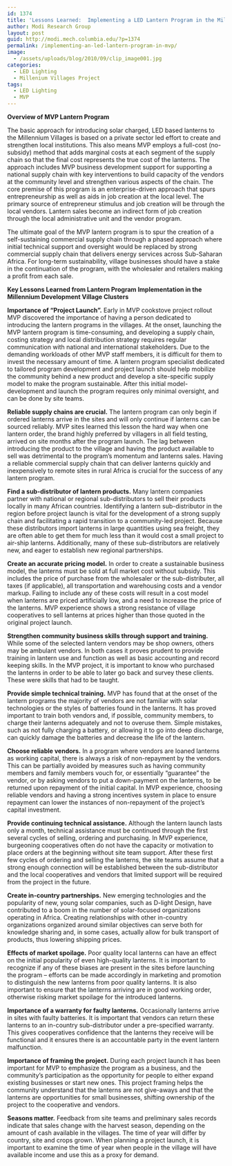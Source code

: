 ```yaml
---
id: 1374
title: 'Lessons Learned:  Implementing a LED Lantern Program in the Millennium Villages'
author: Modi Research Group
layout: post
guid: http://modi.mech.columbia.edu/?p=1374
permalink: /implementing-an-led-lantern-program-in-mvp/
image:
  - /assets/uploads/blog/2010/09/clip_image001.jpg
categories:
  - LED Lighting
  - Millenium Villages Project
tags:
  - LED Lighting
  - MVP
---
```

**Overview of MVP Lantern Program** 

The basic approach for introducing solar charged, LED based lanterns to the Millennium Villages is based on a private sector led effort to create and strengthen local institutions. This also means MVP employs a full-cost (no-subsidy) method that adds marginal costs at each segment of the supply chain so that the final cost represents the true cost of the lanterns. The approach includes MVP business development support for supporting a national supply chain with key interventions to build capacity of the vendors at the community level and strengthen various aspects of the chain. The core premise of this program is an enterprise-driven approach that spurs entrepreneurship as well as aids in job creation at the local level. The primary source of entrepreneur stimulus and job creation will be through the local vendors. Lantern sales become an indirect form of job creation through the local administrative unit and the vendor program. 

The ultimate goal of the MVP lantern program is to spur the creation of a self-sustaining commercial supply chain through a phased approach where initial technical support and oversight would be replaced by strong commercial supply chain that delivers energy services across Sub-Saharan Africa. For long-term sustainability, village businesses should have a stake in the continuation of the program, with the wholesaler and retailers making a profit from each sale. 

**Key Lessons Learned from Lantern Program Implementation in the Millennium Development Village Clusters** 

**Importance of “Project Launch”.** Early in MVP cookstove project rollout MVP discovered the importance of having a person dedicated to introducing the lantern programs in the villages. At the onset, launching the MVP lantern program is time-consuming, and developing a supply chain, costing strategy and local distribution strategy requires regular communication with national and international stakeholders. Due to the demanding workloads of other MVP staff members, it is difficult for them to invest the necessary amount of time. A lantern program specialist dedicated to tailored program development and project launch should help mobilize the community behind a new product and develop a site-specific supply model to make the program sustainable. After this initial model-development and launch the program requires only minimal oversight, and can be done by site teams. 

**Reliable supply chains are crucial.** The lantern program can only begin if ordered lanterns arrive in the sites and will only continue if lanterns can be sourced reliably. MVP sites learned this lesson the hard way when one lantern order, the brand highly preferred by villagers in all field testing, arrived on site months after the program launch. The lag between introducing the product to the village and having the product available to sell was detrimental to the program’s momentum and lanterns sales. Having a reliable commercial supply chain that can deliver lanterns quickly and inexpensively to remote sites in rural Africa is crucial for the success of any lantern program. 

**Find a sub-distributor of lantern products.** Many lantern companies partner with national or regional sub-distributors to sell their products locally in many African countries. Identifying a lantern sub-distributor in the region before project launch is vital for the development of a strong supply chain and facilitating a rapid transition to a community-led project. Because these distributors import lanterns in large quantities using sea freight, they are often able to get them for much less than it would cost a small project to air-ship lanterns. Additionally, many of these sub-distributors are relatively new, and eager to establish new regional partnerships. 

**Create an accurate pricing model.** In order to create a sustainable business model, the lanterns must be sold at full market cost without subsidy. This includes the price of purchase from the wholesaler or the sub-distributer, all taxes (if applicable), all transportation and warehousing costs and a vendor markup. Failing to include any of these costs will result in a cost model when lanterns are priced artificially low, and a need to increase the price of the lanterns. MVP experience shows a strong resistance of village cooperatives to sell lanterns at prices higher than those quoted in the original project launch. 

**Strengthen community business skills through support and training.** While some of the selected lantern vendors may be shop owners, others may be ambulant vendors. In both cases it proves prudent to provide training in lantern use and function as well as basic accounting and record keeping skills. In the MVP project, it is important to know who purchased the lanterns in order to be able to later go back and survey these clients. These were skills that had to be taught. 

**Provide simple technical training.** MVP has found that at the onset of the lantern programs the majority of vendors are not familiar with solar technologies or the styles of batteries found in the lanterns. It has proved important to train both vendors and, if possible, community members, to charge their lanterns adequately and not to overuse them. Simple mistakes, such as not fully charging a battery, or allowing it to go into deep discharge, can quickly damage the batteries and decrease the life of the lantern. 

**Choose reliable vendors.** In a program where vendors are loaned lanterns as working capital, there is always a risk of non-repayment by the vendors. This can be partially avoided by measures such as having community members and family members vouch for, or essentially “guarantee” the vendor, or by asking vendors to put a down-payment on the lanterns, to be returned upon repayment of the initial capital. In MVP experience, choosing reliable vendors and having a strong incentives system in place to ensure repayment can lower the instances of non-repayment of the project’s capital investment. 

**Provide continuing technical assistance.** Although the lantern launch lasts only a month, technical assistance must be continued through the first several cycles of selling, ordering and purchasing. In MVP experience, burgeoning cooperatives often do not have the capacity or motivation to place orders at the beginning without site team support. After these first few cycles of ordering and selling the lanterns, the site teams assume that a strong enough connection will be established between the sub-distributor and the local cooperatives and vendors that limited support will be required from the project in the future. 

**Create in-country partnerships.** New emerging technologies and the popularity of new, young solar companies, such as D-light Design, have contributed to a boom in the number of solar-focused organizations operating in Africa. Creating relationships with other in-country organizations organized around similar objectives can serve both for knowledge sharing and, in some cases, actually allow for bulk transport of products, thus lowering shipping prices. 

**Effects of market spoilage.** Poor quality local lanterns can have an effect on the initial popularity of even high-quality lanterns. It is important to recognize if any of these biases are present in the sites before launching the program – efforts can be made accordingly in marketing and promotion to distinguish the new lanterns from poor quality lanterns. It is also important to ensure that the lanterns arriving are in good working order, otherwise risking market spoilage for the introduced lanterns. 

**Importance of a warranty for faulty lanterns.** Occasionally lanterns arrive in sites with faulty batteries. It is important that vendors can return these lanterns to an in-country sub-distributor under a pre-specified warranty. This gives cooperatives confidence that the lanterns they receive will be functional and it ensures there is an accountable party in the event lantern malfunction. 

**Importance of framing the project.** During each project launch it has been important for MVP to emphasize the program as a business, and the community’s participation as the opportunity for people to either expand existing businesses or start new ones. This project framing helps the community understand that the lanterns are not give-aways and that the lanterns are opportunities for small businesses, shifting ownership of the project to the cooperative and vendors. 

**Seasons matter.** Feedback from site teams and preliminary sales records indicate that sales change with the harvest season, depending on the amount of cash available in the villages. The time of year will differ by country, site and crops grown. When planning a project launch, it is important to examine the time of year when people in the village will have available income and use this as a proxy for demand.